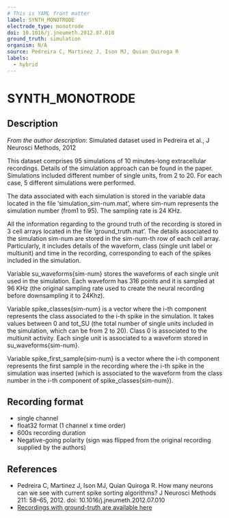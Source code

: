 ```yaml
---
# This is YAML front matter
label: SYNTH_MONOTRODE
electrode_type: monotrode
doi: 10.1016/j.jneumeth.2012.07.010
ground_truth: simulation
organism: N/A
source: Pedreira C, Martinez J, Ison MJ, Quian Quiroga R
labels:
  - hybrid
---
```


# SYNTH_MONOTRODE
## Description
*From the author description*:
Simulated dataset used in Pedreira et al., J Neurosci Methods, 2012

This dataset comprises 95 simulations of 10 minutes-long extracellular recordings. Details of the simulation approach can be found in the paper. Simulations included different number of single units, from 2 to 20. For each case, 5 different simulations were performed.

The data associated with each simulation is stored in the variable data located in the file ‘simulation_sim-num.mat’, where sim-num represents the simulation number (from1 to 95). The sampling rate is 24 KHz. 

All the information regarding to the ground truth of the recording is stored in 3 cell arrays located in the file ‘ground_truth.mat’. The details associated to the simulation sim-num are stored in the sim-num-th row of each cell array. Particularly, it includes details of the waveform, class (single unit label or multiunit) and time in the recording, corresponding to each of the spikes included in the simulation.

Variable su_waveforms{sim-num} stores the waveforms of each single unit used in the simulation. Each waveform has 316 points and it is sampled at 96 KHz (the original sampling rate used to create the neural recording before downsampling it to 24Khz).

Variable spike_classes{sim-num} is a vector where the i-th component represents the class associated to the i-th spike in the simulation. It takes values between 0 and tot_SU (the total number of single units included in the simulation, which can be from 2 to 20). Class 0 is associated to the multiunit activity. Each single unit is associated to a waveform stored in su_waveforms{sim-num}.

Variable spike_first_sample{sim-num} is a vector where the i-th component represents the first sample in the recording where the i-th spike in the simulation was inserted (which is associated to the waveform from the class number in the i-th component of spike_classes{sim-num}).

## Recording format
- single channel
- float32 format (1 channel x time order)
- 600s recording duration
- Negative-going polarity (sign was flipped from the original recording supplied by the authors)


## References
- Pedreira C, Martinez J, Ison MJ, Quian Quiroga R. How many neurons can we see with current spike sorting algorithms? J  Neurosci  Methods 211: 58–65, 2012. doi: 10.1016/j.jneumeth.2012.07.010
- [Recordings with ground-truth are available here](https://www135.lamp.le.ac.uk/hgr3/)